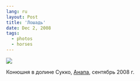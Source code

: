 ```yaml
---
lang: ru
layout: Post
title: 'Лошадь'
date: Dec 2, 2008
tags:
  - photos
  - horses
---
```


![](photo://2008-09-08_5D_7471_Artem_Sapegin)

Конюшня в долине Сукко, [Анапа](http://morning.photos/travel/anapa "Фотографии из Анапы"), сентябрь 2008 г.
